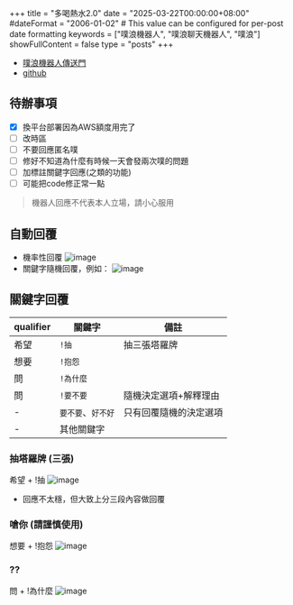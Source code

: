 +++
title = "多喝熱水2.0"
date = "2025-03-22T00:00:00+08:00"
#dateFormat = "2006-01-02" # This value can be configured for per-post date formatting
keywords = ["噗浪機器人", "噗浪聊天機器人", "噗浪"]
showFullContent = false
type = "posts"
+++

- [噗浪機器人傳送門](https://www.plurk.com/hotwaterbot)
- [github](https://github.com/kinako890419/plurk-hotwater-bot)

## 待辦事項
- [x] 換平台部署因為AWS額度用完了
- [ ] 改時區
- [ ] 不要回應匿名噗
- [ ] 修好不知道為什麼有時候一天會發兩次噗的問題
- [ ] 加標註關鍵字回應(之類的功能)
- [ ] 可能把code修正常一點

> 機器人回應不代表本人立場，請小心服用

<!--more-->

## 自動回覆
- 機率性回覆
![image](https://hackmd.io/_uploads/rJUZNFPd1e.png)
- 關鍵字隨機回覆，例如：
![image](https://hackmd.io/_uploads/BJeuVtw_yx.png)

## 關鍵字回覆

| qualifier | 關鍵字         | 備註          |
| --------- | ----------- | ----------- |
| 希望        | `!抽`        | 抽三張塔羅牌      |
| 想要        | `!抱怨`       |             |
| 問         | `!為什麼`      |             |
| 問         | `!要不要`      | 隨機決定選項+解釋理由 |
| -         | `要不要`、`好不好` | 只有回覆隨機的決定選項 |
| -         | 其他關鍵字       |             |

### 抽塔羅牌 (三張)

希望 + !抽
![image](https://hackmd.io/_uploads/HJ99kTNuJx.png)

- 回應不太穩，但大致上分三段內容做回覆


### 嗆你 (請謹慎使用)

想要 + !抱怨
![image](https://hackmd.io/_uploads/rJSpbaN_1l.png)

### ??

問 + !為什麼
![image](https://hackmd.io/_uploads/Hkxsm6Vdke.png)

